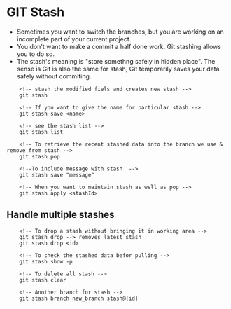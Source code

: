 # GIT Stash

* Sometimes you want to switch the branches, but you are working on an incomplete part of your current project.
* You don't want to make a commit a half done work. Git stashing allows you to do so.
* The stash's meaning is "store somethng safely in hidden place". The sense is Git is also the same for stash, Git temporarily saves your data safely without commiting.

```git
    <!-- stash the modified fiels and creates new stash -->
    git stash

    <!-- If you want to give the name for particular stash -->
    git stash save <name>

    <!-- see the stash list -->
    git stash list

    <!-- To retrieve the recent stashed data into the branch we use & remove from stash -->
    git stash pop

    <!--To include message with stash  -->
    git stash save "message"

    <!-- When you want to maintain stash as well as pop -->
    git stash apply <stashId>
```

## Handle multiple stashes

```git
    <!-- To drop a stash without bringing it in working area -->
    git stash drop --> removes latest stash
    git stash drop <id>

    <!-- To check the stashed data befor pulling -->
    git stash show -p

    <!-- To delete all stash -->
    git stash clear

    <!-- Another branch for stash -->
    git stash branch new_branch stash@{id}
```
